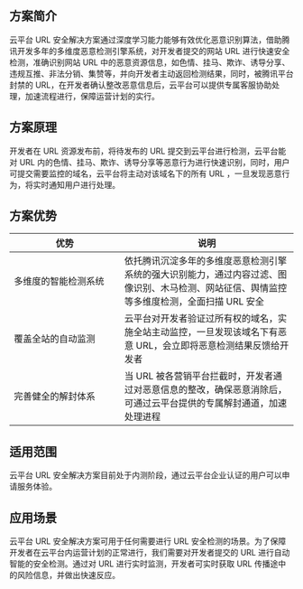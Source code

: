 ## 方案简介
云平台 URL 安全解决方案通过深度学习能力能够有效优化恶意识别算法，借助腾讯开发多年的多维度恶意检测引擎系统，对开发者提交的网站 URL 进行快速安全检测，准确识别网站 URL 中的恶意资源信息，如色情、挂马、欺诈、诱导分享、违规互推、非法分销、集赞等，并向开发者主动返回检测结果，同时，被腾讯平台封禁的 URL，在开发者确认整改恶意信息后，云平台可以提供专属客服协助处理，加速流程进行，保障运营计划的实行。

## 方案原理
开发者在 URL 资源发布前，将待发布的 URL 提交到云平台进行检测，云平台能对 URL 内的色情、挂马、欺诈、诱导分享等恶意行为进行快速识别，同时，用户可提交需要监控的域名，云平台将主动对该域名下的所有 URL ，一旦发现恶意行为，将实时通知用户进行处理。

## 方案优势

<style>
table th:first-of-type {
    width: 180px;
}
</style>

| 优势 | 说明 |
|---------|---------|
| 多维度的智能检测系统 | 依托腾讯沉淀多年的多维度恶意检测引擎系统的强大识别能力，通过内容过滤、图像识别、木马检测、网站征信、舆情监控等多维度检测，全面扫描 URL 安全 |
| 覆盖全站的自动监测 | 云平台对开发者验证过所有权的域名，实施全站主动监控，一旦发现该域名下有恶意 URL，会立即将恶意检测结果反馈给开发者 |
| 完善健全的解封体系 | 当 URL 被各营销平台拦截时，开发者通过对恶意信息的整改，确保恶意消除后，可通过云平台提供的专属解封通道，加速处理进程 |

## 适用范围
云平台 URL 安全解决方案目前处于内测阶段，通过云平台企业认证的用户可以申请服务体验。

## 应用场景
云平台 URL 安全解决方案可用于任何需要进行 URL 安全检测的场景。为了保障开发者在云平台内运营计划的正常进行，我们需要对开发者提交的 URL 进行自动智能的安全检测。通过对 URL 进行实时监测，开发者可实时获取 URL 传播途中的风险信息，并做出快速反应。
